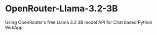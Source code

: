 # OpenRouter-Llama-3.2-3B
Using OpenRouter's free Llama 3.2 3B model API for Chat based Python WebApp.
